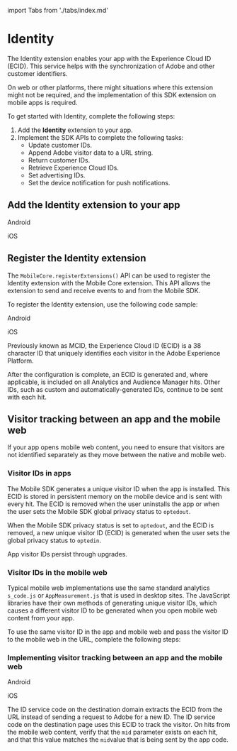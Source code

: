 import Tabs from './tabs/index.md'

# Identity

The Identity extension enables your app with the Experience Cloud ID (ECID). This service helps with the synchronization of Adobe and other customer identifiers.

<InlineAlert variant="warning" slots="text"/>

On web or other platforms, there might situations where this extension might not be required, and the implementation of this SDK extension on mobile apps is required.

To get started with Identity, complete the following steps:

1. Add the **Identity** extension to your app.
2. Implement the SDK APIs to complete the following tasks:
   * Update customer IDs.
   * Append Adobe visitor data to a URL string.
   * Return customer IDs.
   * Retrieve Experience Cloud IDs.
   * Set advertising IDs.
   * Set the device notification for push notifications.

## Add the Identity extension to your app

<TabsBlock orientation="horizontal" slots="heading, content" repeat="2"/>

Android

<Tabs query="platform=android&task=add"/>

iOS

<Tabs query="platform=ios&task=add"/>

<!--- React Native
<Tabs query="platform=react-native&task=add"/>
Flutter
<Tabs query="platform=flutter&task=add"/> --->

## Register the Identity extension

The `MobileCore.registerExtensions()` API can be used to register the Identity extension with the Mobile Core extension. This API allows the extension to send and receive events to and from the Mobile SDK.

To register the Identity extension, use the following code sample:

<TabsBlock orientation="horizontal" slots="heading, content" repeat="2"/>

Android

<Tabs query="platform=android&task=register"/>

iOS

<Tabs query="platform=ios&task=register"/>

<!--- React Native
<Tabs query="platform=react-native&task=register"/>
Flutter
<Tabs query="platform=flutter&task=register"/> --->

<InlineAlert variant="info" slots="text"/>

Previously known as MCID, the Experience Cloud ID (ECID) is a 38 character ID that uniquely identifies each visitor in the Adobe Experience Platform.

After the configuration is complete, an ECID is generated and, where applicable, is included on all Analytics and Audience Manager hits. Other IDs, such as custom and automatically-generated IDs, continue to be sent with each hit.

## Visitor tracking between an app and the mobile web

If your app opens mobile web content, you need to ensure that visitors are not identified separately as they move between the native and mobile web.

### Visitor IDs in apps

The Mobile SDK generates a unique visitor ID when the app is installed. This ECID is stored in persistent memory on the mobile device and is sent with every hit. The ECID is removed when the user uninstalls the app or when the user sets the Mobile SDK global privacy status to `optedout`.

<InlineAlert variant="info" slots="text"/>

When the Mobile SDK privacy status is set to `optedout`, and the ECID is removed, a new unique visitor ID (ECID) is generated when the user sets the global privacy status to `optedin`.

<InlineAlert variant="info" slots="text"/>

App visitor IDs persist through upgrades.

### Visitor IDs in the mobile web

Typical mobile web implementations use the same standard analytics `s_code.js` or `AppMeasurement.js` that is used in desktop sites. The JavaScript libraries have their own methods of generating unique visitor IDs, which causes a different visitor ID to be generated when you open mobile web content from your app.

To use the same visitor ID in the app and mobile web and pass the visitor ID to the mobile web in the URL, complete the following steps:

### Implementing visitor tracking between an app and the mobile web

<TabsBlock orientation="horizontal" slots="heading, content" repeat="2"/>

Android

<Tabs query="platform=android&task=implement"/>

iOS

<Tabs query="platform=ios&task=implement"/>

<!--- React Native

<Tabs query="platform=react-native&task=implement"/>

Flutter

<Tabs query="platform=flutter&task=implement"/> --->

The ID service code on the destination domain extracts the ECID from the URL instead of sending a request to Adobe for a new ID. The ID service code on the destination page uses this ECID to track the visitor. On hits from the mobile web content, verify that the `mid` parameter exists on each hit, and that this value matches the `mid`value that is being sent by the app code.
